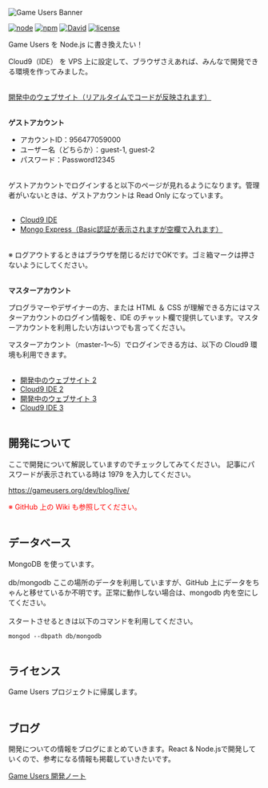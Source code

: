 <!-- # [Game Users](https://gameusers.org/) -->
![Game Users Banner](https://gameusers.org/assets/img/social/ogp_image.jpg)


[![node](https://img.shields.io/badge/node-v8.11.3-lightgrey.svg)](https://nodejs.org/ja/)
[![npm](https://img.shields.io/badge/npm-v6.2.0-blue.svg)](https://www.npmjs.com/)
[![David](https://img.shields.io/david/expressjs/express.svg)]()
[![license](https://img.shields.io/badge/license-Game%20Users%20Project-blue.svg)](https://github.com/gameusers/web/blob/master/LICENSE.txt)

Game Users を Node.js に書き換えたい！

Cloud9（IDE） を VPS 上に設定して、ブラウザさえあれば、みんなで開発できる環境を作ってみました。
<br><br>

[開発中のウェブサイト（リアルタイムでコードが反映されます）](http://35.203.143.160:8080/)
<br><br>

**ゲストアカウント**

- アカウントID：956477059000
- ユーザー名（どちらか）：guest-1, guest-2
- パスワード：Password12345
<br><br>

ゲストアカウントでログインすると以下のページが見れるようになります。管理者がいないときは、ゲストアカウントは Read Only になっています。
<br><br>

- [Cloud9 IDE](https://us-west-2.console.aws.amazon.com/cloud9/ide/df44294c8853471b8ddd609c09af06f3)
- [Mongo Express（Basic認証が表示されますが空欄で入れます）](https://df44294c8853471b8ddd609c09af06f3.vfs.cloud9.us-west-2.amazonaws.com:8081/)
<br><br>

※ ログアウトするときはブラウザを閉じるだけでOKです。ゴミ箱マークは押さないようにしてください。
<br><br>


**マスターアカウント**

プログラマーやデザイナーの方、または HTML ＆ CSS が理解できる方にはマスターアカウントのログイン情報を、IDE のチャット欄で提供しています。マスターアカウントを利用したい方はいつでも言ってください。

マスターアカウント（master-1～5）でログインできる方は、以下の Cloud9 環境も利用できます。
<br><br>

- [開発中のウェブサイト 2](http://35.203.143.160:8082/)
- [Cloud9 IDE 2](https://us-west-2.console.aws.amazon.com/cloud9/ide/df44294c8853471b8ddd609c09af06f3)
- [開発中のウェブサイト 3](http://35.203.143.160:8083/)
- [Cloud9 IDE 3](https://us-west-2.console.aws.amazon.com/cloud9/ide/7338aa92de58493393812a0a42b03518)
<br><br>


## 開発について

ここで開発について解説していますのでチェックしてみてください。
記事にパスワードが表示されている時は 1979 を入力してください。

https://gameusers.org/dev/blog/live/

<span style="color: red; ">※ GitHub 上の Wiki も参照してください。</span>
<br><br>

## データベース
MongoDB を使っています。<br /><br />
db/mongodb ここの場所のデータを利用していますが、GitHub 上にデータをちゃんと移せているか不明です。正常に動作しない場合は、mongodb 内を空にしてください。<br /><br />
スタートさせるときは以下のコマンドを利用してください。

`mongod --dbpath db/mongodb`
<br /><br />

## ライセンス

Game Users プロジェクトに帰属します。
<br /><br />


## ブログ

開発についての情報をブログにまとめていきます。React & Node.jsで開発していくので、参考になる情報も掲載していきたいです。

[Game Users 開発ノート](https://gameusers.org/dev/blog/)
